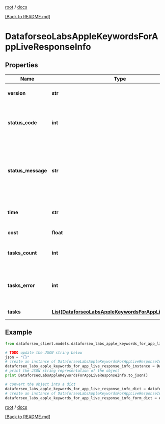 [root](./../ "root") / [docs](./ "docs")

[[Back to README.md]](./../README.md "[Back to README.md]")

# DataforseoLabsAppleKeywordsForAppLiveResponseInfo

## Properties

Name | Type | Description | Notes
------------ | ------------- | ------------- | -------------
**version** | **str** | the current version of the API | [optional]
**status_code** | **int** | general status code you can find the full list of the response codes here | [optional]
**status_message** | **str** | general informational message you can find the full list of general informational messages here | [optional]
**time** | **str** | total execution time, seconds | [optional]
**cost** | **float** | total tasks cost, USD | [optional]
**tasks_count** | **int** | the number of tasks in the tasks array | [optional]
**tasks_error** | **int** | the number of tasks in the tasks array returned with an error | [optional]
**tasks** | [**List[DataforseoLabsAppleKeywordsForAppLiveTaskInfo]**](DataforseoLabsAppleKeywordsForAppLiveTaskInfo.md) | array of tasks | [optional]

## Example

```python
from dataforseo_client.models.dataforseo_labs_apple_keywords_for_app_live_response_info import DataforseoLabsAppleKeywordsForAppLiveResponseInfo

# TODO update the JSON string below
json = "{}"
# create an instance of DataforseoLabsAppleKeywordsForAppLiveResponseInfo from a JSON string
dataforseo_labs_apple_keywords_for_app_live_response_info_instance = DataforseoLabsAppleKeywordsForAppLiveResponseInfo.from_json(json)
# print the JSON string representation of the object
print DataforseoLabsAppleKeywordsForAppLiveResponseInfo.to_json()

# convert the object into a dict
dataforseo_labs_apple_keywords_for_app_live_response_info_dict = dataforseo_labs_apple_keywords_for_app_live_response_info_instance.to_dict()
# create an instance of DataforseoLabsAppleKeywordsForAppLiveResponseInfo from a dict
dataforseo_labs_apple_keywords_for_app_live_response_info_form_dict = dataforseo_labs_apple_keywords_for_app_live_response_info.from_dict(dataforseo_labs_apple_keywords_for_app_live_response_info_dict)
```

  

[root](./../ "root") / [docs](./ "docs")

[[Back to README.md]](./../README.md "[Back to README.md]")